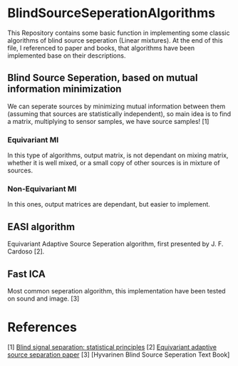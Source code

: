 # BlindSourceSeperationAlgorithms

This Repository contains some basic function in implementing some classic algorithms of blind source seperation (Linear mixtures). At the end of this file, I referenced to paper and books, that algorithms have been implemented base on their descriptions.

## Blind Source Seperation, based on mutual information minimization

We can seperate sources by minimizing mutual information between them (assuming that sources are statistically independent), so main idea is to find a matrix, multiplying to sensor samples, we have source samples! [1]

### Equivariant MI

In this type of algorithms, output matrix, is not dependant on mixing matrix, whether it is well mixed, or a small copy of other sources is in mixture of sources.

### Non-Equivariant MI

In this ones, output matrices are dependant, but easier to implement.

## EASI algorithm

Equivariant Adaptive Source Seperation algorithm, first presented by J. F. Cardoso [2].

## Fast ICA

Most common seperation algorithm, this implementation have been tested on sound and image. [3]

# References

[1] [Blind signal separation: statistical principles](https://ieeexplore.ieee.org/document/720250)
[2] [Equivariant adaptive source separation paper](https://ieeexplore.ieee.org/document/553476)
[3] [Hyvarinen Blind Source Seperation Text Book]
